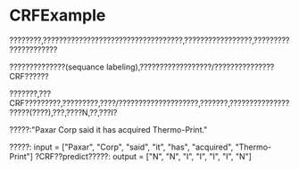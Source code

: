 # CRFExample

????????,???????????????????????????????????,?????????????????,?????????????????????

??????????????(sequance labeling),??????????????????/???????????????CRF??????

???????,???CRF?????????,?????????,????/????????????????????,???????,????????????????????(????),???,????N,??,???I?

?????:"Paxar Corp said it has acquired Thermo-Print."

?????: input = ["Paxar", "Corp", "said", "it", "has", "acquired", "Thermo-Print"]
?CRF??predict?????: output = ["N", "N", "I", "I", "I", "I", "N"]
